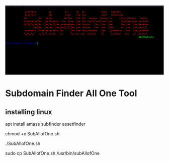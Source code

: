 <p align="center" style="border-radius 10px;">
  <img src="./subimg.png" alt="light bulb icon">
</p>
<h1 aling="center"> 
 Subdomain Finder All One Tool
</h1>
<h2> 
  installing linux
</h2>
<p>apt install amass subfinder assetfinder</p> 
<p>chmod +x SubAllofOne.sh</p>
<p>./SubAllofOne.sh</p>
<p>sudo cp SubAllofOne.sh /usr/bin/subAllofOne </p>
